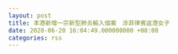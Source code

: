 ```yaml
---
layout: post
title: 本港新增一宗新型肺炎輸入個案　涉菲律賓返港女子
date: 2020-06-20 16:04:49.000000000 +08:00
categories: rss
---
```



